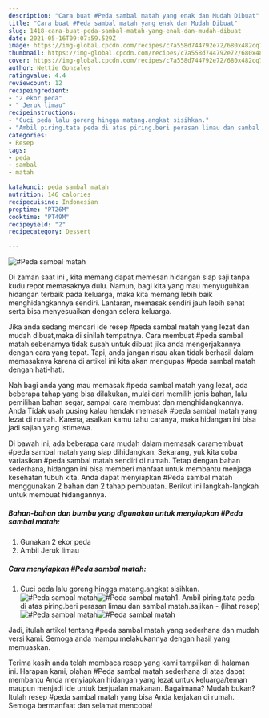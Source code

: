 ```yaml
---
description: "Cara buat #Peda sambal matah yang enak dan Mudah Dibuat"
title: "Cara buat #Peda sambal matah yang enak dan Mudah Dibuat"
slug: 1418-cara-buat-peda-sambal-matah-yang-enak-dan-mudah-dibuat
date: 2021-05-16T09:07:59.529Z
image: https://img-global.cpcdn.com/recipes/c7a558d744792e72/680x482cq70/peda-sambal-matah-foto-resep-utama.jpg
thumbnail: https://img-global.cpcdn.com/recipes/c7a558d744792e72/680x482cq70/peda-sambal-matah-foto-resep-utama.jpg
cover: https://img-global.cpcdn.com/recipes/c7a558d744792e72/680x482cq70/peda-sambal-matah-foto-resep-utama.jpg
author: Nettie Gonzales
ratingvalue: 4.4
reviewcount: 12
recipeingredient:
- "2 ekor peda"
- " Jeruk limau"
recipeinstructions:
- "Cuci peda lalu goreng hingga matang.angkat sisihkan."
- "Ambil piring.tata peda di atas piring.beri perasan limau dan sambal matah.sajikan           (lihat resep)"
categories:
- Resep
tags:
- peda
- sambal
- matah

katakunci: peda sambal matah 
nutrition: 146 calories
recipecuisine: Indonesian
preptime: "PT26M"
cooktime: "PT49M"
recipeyield: "2"
recipecategory: Dessert

---
```



![#Peda sambal matah](https://img-global.cpcdn.com/recipes/c7a558d744792e72/680x482cq70/peda-sambal-matah-foto-resep-utama.jpg)

Di zaman  saat ini , kita memang dapat memesan hidangan siap saji tanpa kudu repot memasaknya dulu. Namun, bagi kita yang mau menyuguhkan hidangan terbaik pada keluarga, maka kita memang lebih baik menghidangkannya sendiri. Lantaran, memasak sendiri jauh lebih sehat serta bisa menyesuaikan dengan selera keluarga.

Jika anda sedang mencari ide resep #peda sambal matah yang lezat dan mudah dibuat,maka di sinilah tempatnya. Cara membuat #peda sambal matah  sebenarnya tidak susah untuk dibuat jika anda mengerjakannya dengan cara yang tepat. Tapi, anda jangan risau akan tidak berhasil dalam memasaknya 
karena di artikel ini kita akan mengupas #peda sambal matah dengan hati-hati.  



Nah bagi anda yang mau memasak #peda sambal matah yang lezat, ada beberapa tahap yang bisa dilakukan, mulai dari memilih jenis bahan, lalu pemilihan bahan segar, sampai cara membuat dan menghidangkannya. Anda Tidak usah pusing kalau hendak memasak #peda sambal matah yang lezat di rumah. Karena, asalkan kamu  tahu caranya, maka hidangan ini bisa jadi sajian yang istimewa.

Di bawah ini, ada beberapa cara mudah dalam memasak caramembuat #peda sambal matah yang siap dihidangkan. Sekarang, yuk kita coba variasikan #peda sambal matah sendiri di rumah. Tetap dengan bahan sederhana, hidangan ini bisa memberi manfaat untuk membantu menjaga kesehatan tubuh kita. Anda dapat menyiapkan #Peda sambal matah menggunakan 2 bahan dan 2 tahap pembuatan. Berikut ini langkah-langkah untuk membuat hidangannya.

<!--inarticleads1-->

##### Bahan-bahan dan bumbu yang digunakan untuk menyiapkan #Peda sambal matah:

1. Gunakan 2 ekor peda
1. Ambil  Jeruk limau




<!--inarticleads2-->

##### Cara menyiapkan #Peda sambal matah:

1. Cuci peda lalu goreng hingga matang.angkat sisihkan.
<img src="https://img-global.cpcdn.com/steps/e19160821a546db5/160x128cq70/peda-sambal-matah-langkah-memasak-1-foto.jpg" alt="#Peda sambal matah"><img src="https://img-global.cpcdn.com/steps/d756bf7406d5c447/160x128cq70/peda-sambal-matah-langkah-memasak-1-foto.jpg" alt="#Peda sambal matah">1. Ambil piring.tata peda di atas piring.beri perasan limau dan sambal matah.sajikan -           (lihat resep)
<img src="https://img-global.cpcdn.com/steps/4a45f9c4f22b5870/160x128cq70/peda-sambal-matah-langkah-memasak-2-foto.jpg" alt="#Peda sambal matah"><img src="https://img-global.cpcdn.com/steps/89d7ef926d8a47ea/160x128cq70/peda-sambal-matah-langkah-memasak-2-foto.jpg" alt="#Peda sambal matah">



Jadi, itulah artikel tentang  #peda sambal matah  yang sederhana dan mudah versi kami. Semoga anda mampu melakukannya dengan hasil yang memuaskan. 

Terima kasih anda telah membaca resep yang kami tampilkan di halaman ini. Harapan kami, olahan  #Peda sambal matah sederhana di atas dapat membantu Anda menyiapkan hidangan yang lezat untuk keluarga/teman maupun menjadi ide untuk berjualan makanan. Bagaimana? Mudah bukan? Itulah resep #peda sambal matah yang bisa Anda kerjakan di rumah. Semoga bermanfaat dan selamat mencoba!

